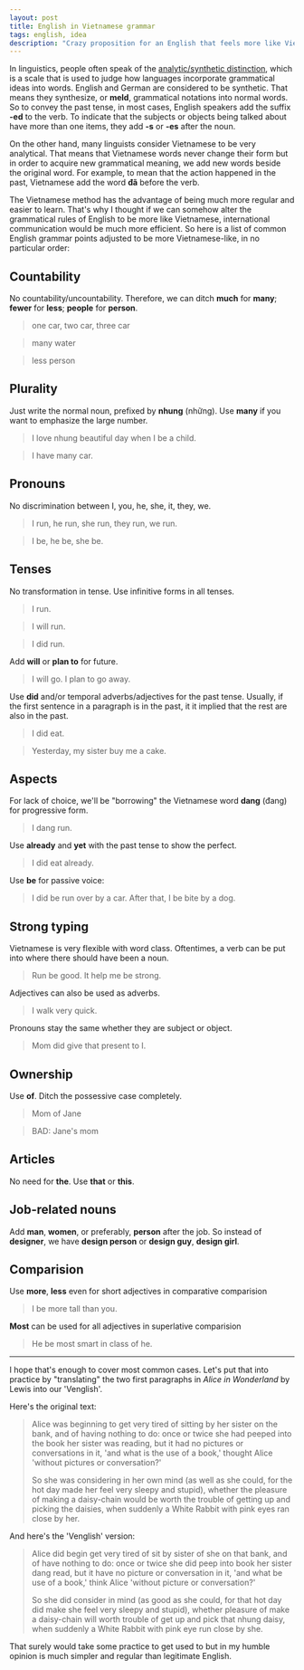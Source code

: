 ```yaml
---
layout: post
title: English in Vietnamese grammar
tags: english, idea
description: "Crazy proposition for an English that feels more like Vietnamese."
---
```


In linguistics, people often speak of the [analytic/synthetic distinction][1], which is a scale that is used to judge how languages incorporate grammatical ideas into words. English and German are considered to be synthetic. That means they synthesize, or **meld**, grammatical notations into normal words. So to convey the past tense, in most cases, English speakers add the suffix **-ed** to the verb. To indicate that the subjects or objects being talked about have more than one items, they add **-s** or **-es** after the noun.

On the other hand, many linguists consider Vietnamese to be very analytical. That means that Vietnamese words never change their form but in order to acquire new grammatical meaning, we add new words beside the original word. For example, to mean that the action happened in the past, Vietnamese add the word **đã** before the verb.

The Vietnamese method has the advantage of being much more regular and easier to learn. That's why I thought if we can somehow alter the grammatical rules of English to be more like Vietnamese, international communication would be much more efficient. So here is a list of common English grammar points adjusted to be more Vietnamese-like, in no particular order:

[1]: http://en.wikipedia.org/wiki/Morphological_typology

## Countability

No countability/uncountability. Therefore, we can ditch **much** for **many**; **fewer** for **less**; **people** for **person**.

> one car, two car, three car

> many water

> less person

## Plurality

Just write the normal noun, prefixed by **nhung** (những). Use **many** if you want to emphasize the large number.

> I love nhung beautiful day when I be a child.

> I have many car.

## Pronouns

No discrimination between I, you, he, she, it, they, we.

> I run, he run, she run, they run, we run.

> I be, he be, she be.

## Tenses

No transformation in tense. Use infinitive forms in all tenses.

> I run.

> I will run.

> I did run.

Add **will** or **plan to** for future.

> I will go. I plan to go away.

Use **did** and/or temporal adverbs/adjectives for the past tense. Usually, if the first sentence in a paragraph is in the past, it it implied that the rest are also in the past.

> I did eat.

> Yesterday, my sister buy me a cake.

## Aspects

For lack of choice, we'll be "borrowing" the Vietnamese word **dang** (đang) for progressive form.

> I dang run.

Use **already** and **yet** with the past tense to show the perfect.

> I did eat already.

Use **be** for passive voice:

> I did be run over by a car. After that, I be bite by a dog.

## Strong typing

Vietnamese is very flexible with word class. Oftentimes, a verb can be put into where there should have been a noun.

> Run be good. It help me be strong.

Adjectives can also be used as adverbs.

> I walk very quick.

Pronouns stay the same whether they are subject or object.

> Mom did give that present to I.

## Ownership

Use **of**. Ditch the possessive case completely.

> Mom of Jane

> BAD: Jane's mom

## Articles

No need for **the**. Use **that** or **this**.

## Job-related nouns

Add **man**, **women**, or preferably, **person** after the job. So instead of **designer**, we have **design person** or **design guy**, **design girl**.

## Comparision

Use **more**, **less** even for short adjectives in comparative comparision

> I be more tall than you.

**Most** can be used for all adjectives in superlative comparision

> He be most smart in class of he.

----

I hope that's enough to cover most common cases. Let's put that into practice by "translating" the two first paragraphs in *Alice in Wonderland* by Lewis into our 'Venglish'.

Here's the original text:

> Alice was beginning to get very tired of sitting by her sister on the bank, and of having nothing to do: once or twice she had peeped into the book her sister was reading, but it had no pictures or conversations in it, 'and what is the use of a book,' thought Alice 'without pictures or conversation?'
>
> So she was considering in her own mind (as well as she could, for the hot day made her feel very sleepy and stupid), whether the pleasure of making a daisy-chain would be worth the trouble of getting up and picking the daisies, when suddenly a White Rabbit with pink eyes ran close by her.

And here's the 'Venglish' version:

> Alice did begin get very tired of sit by sister of she on that bank, and of have nothing to do: once or twice she did peep into book her sister dang read, but it have no picture or conversation in it, 'and what be use of a book,' think Alice 'without picture or conversation?'
>
> So she did consider in mind (as good as she could, for that hot day did make she feel very sleepy and stupid), whether pleasure of make a daisy-chain will worth trouble of get up and pick that nhung daisy, when suddenly a White Rabbit with pink eye run close by she.

That surely would take some practice to get used to but in my humble opinion is much simpler and regular than legitimate English.
